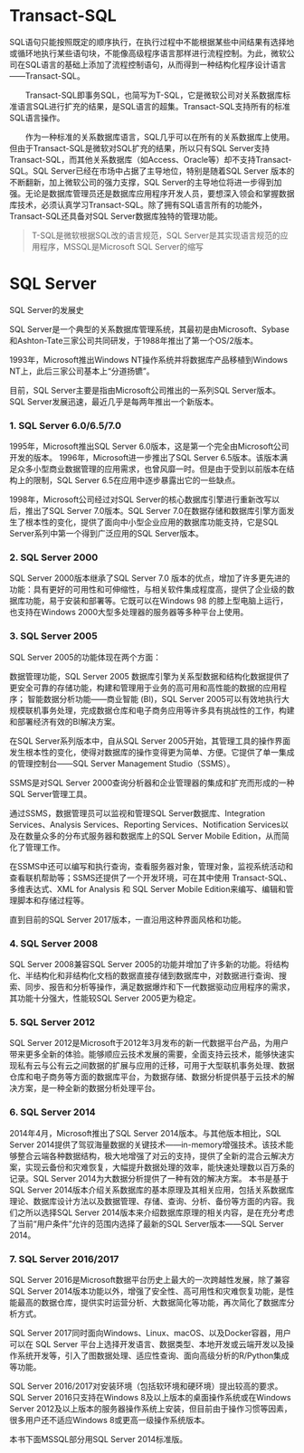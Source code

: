 # Transact-SQL

​       SQL语句只能按照既定的顺序执行，在执行过程中不能根据某些中间结果有选择地或循环地执行某些语句块，不能像高级程序语言那样进行流程控制。为此，微软公司在SQL语言的基础上添加了流程控制语句，从而得到一种结构化程序设计语言——Transact-SQL。

　　Transact-SQL即事务SQL，也简写为T-SQL，它是微软公司对关系数据库标准语言SQL进行扩充的结果，是SQL语言的超集。Transact-SQL支持所有的标准SQL语言操作。

　　作为一种标准的关系数据库语言，SQL几乎可以在所有的关系数据库上使用。但由于Transact-SQL是微软对SQL扩充的结果，所以只有SQL Server支持Transact-SQL，而其他关系数据库（如Access、Oracle等）却不支持Transact-SQL。SQL Server已经在市场中占据了主导地位，特别是随着SQL Server 版本的不断翻新，加上微软公司的强力支撑，SQL Server的主导地位将进一步得到加强。无论是数据库管理员还是数据库应用程序开发人员，要想深入领会和掌握数据库技术，必须认真学习Transact-SQL。除了拥有SQL语言所有的功能外，Transact-SQL还具备对SQL Server数据库独特的管理功能。

> T-SQL是微软根据SQL改的语言规范，SQL Server是其实现语言规范的应用程序，MSSQL是Microsoft SQL Server的缩写

# SQL Server

SQL Server的发展史

SQL Server是一个典型的关系数据库管理系统，其最初是由Microsoft、Sybase 和Ashton-Tate三家公司共同研发，于1988年推出了第一个OS/2版本。

1993年，Microsoft推出Windows NT操作系统并将数据库产品移植到Windows NT上，此后三家公司基本上“分道扬镳”。

目前，SQL Server主要是指由Microsoft公司推出的一系列SQL Server版本。SQL Server发展迅速，最近几乎是每两年推出一个新版本。

### 1. SQL Server 6.0/6.5/7.0

1995年，Microsoft推出SQL Server 6.0版本，这是第一个完全由Microsoft公司开发的版本。
1996年，Microsoft进一步推出了SQL Server 6.5版本。该版本满足众多小型商业数据管理的应用需求，也曾风靡一时。但是由于受到以前版本在结构上的限制，SQL Server 6.5在应用中逐步暴露出它的一些缺点。

1998年，Microsoft公司经过对SQL Server的核心数据库引擎进行重新改写以后，推出了SQL Server 7.0版本。SQL Server 7.0在数据存储和数据库引擎方面发生了根本性的变化，提供了面向中小型企业应用的数据库功能支持，它是SQL Server系列中第一个得到广泛应用的SQL Server版本。


### 2. SQL Server 2000

SQL Server 2000版本继承了SQL Server 7.0 版本的优点，增加了许多更先进的功能：具有更好的可用性和可伸缩性，与相关软件集成程度高，提供了企业级的数据库功能，易于安装和部署等。它既可以在Windows 98 的膝上型电脑上运行，也支持在Windows 2000大型多处理器的服务器等多种平台上使用。

### 3. SQL Server 2005

SQL Server 2005的功能体现在两个方面：

数据管理功能，SQL Server 2005 数据库引擎为关系型数据和结构化数据提供了更安全可靠的存储功能，构建和管理用于业务的高可用和高性能的数据的应用程序；
智能数据分析功能——商业智能 (BI)，SQL Server 2005可以有效地执行大规模联机事务处理，完成数据仓库和电子商务应用等许多具有挑战性的工作，构建和部署经济有效的BI解决方案。

在SQL Server系列版本中，自从SQL Server 2005开始，其管理工具的操作界面发生根本性的变化，使得对数据库的操作变得更为简单、方便。它提供了单一集成的管理控制台——SQL Server Management Studio（SSMS）。

SSMS是对SQL Server 2000查询分析器和企业管理器的集成和扩充而形成的一种SQL Server管理工具。

通过SSMS，数据管理员可以监视和管理SQL Server数据库、Integration Services、Analysis Services、Reporting Services、Notification Services以及在数量众多的分布式服务器和数据库上的SQL Server Mobile Edition，从而简化了管理工作。

在SSMS中还可以编写和执行查询，查看服务器对象，管理对象，监视系统活动和查看联机帮助等；SSMS还提供了一个开发环境，可在其中使用 Transact-SQL、多维表达式、XML for Analysis 和 SQL Server Mobile Edition来编写、编辑和管理脚本和存储过程等。

直到目前的SQL Server 2017版本，一直沿用这种界面风格和功能。


### 4. SQL Server 2008

SQL Server 2008兼容SQL Server 2005的功能并增加了许多新的功能。将结构化、半结构化和非结构化文档的数据直接存储到数据库中，对数据进行查询、搜索、同步、报告和分析等操作，满足数据爆炸和下一代数据驱动应用程序的需求，其功能十分强大，性能较SQL Server 2005更为稳定。

### 5. SQL Server 2012

SQL Server 2012是Microsoft于2012年3月发布的新一代数据平台产品，为用户带来更多全新的体验。能够顺应云技术发展的需要，全面支持云技术，能够快速实现私有云与公有云之间数据的扩展与应用的迁移，可用于大型联机事务处理、数据仓库和电子商务等方面的数据库平台，为数据存储、数据分析提供基于云技术的解决方案，是一种全新的数据分析处理平台。



### 6. SQL Server 2014

2014年4月，Microsoft推出了SQL Server 2014版本。与其他版本相比，SQL Server 2014提供了驾驭海量数据的关键技术——in-memory增强技术。该技术能够整合云端各种数据结构，极大地增强了对云的支持，提供了全新的混合云解决方案，实现云备份和灾难恢复，大幅提升数据处理的效率，能快速处理数以百万条的记录。SQL Server 2014为大数据分析提供了一种有效的解决方案。
本书是基于SQL Server 2014版本介绍关系数据库的基本原理及其相关应用，包括关系数据库理论、数据库设计方法以及数据管理、存储、查询、分析、备份等方面的内容。我们之所以选择SQL Server 2014版本来介绍数据库原理的相关内容，是在充分考虑了当前“用户条件”允许的范围内选择了最新的SQL Server版本——SQL Server 2014。


### 7. SQL Server 2016/2017

SQL Server 2016是Microsoft数据平台历史上最大的一次跨越性发展，除了兼容SQL Server 2014版本功能以外，增强了安全性、高可用性和灾难恢复功能，是性能最高的数据仓库，提供实时运营分析、大数据简化等功能，再次简化了数据库分析方式。

SQL Server 2017同时面向Windows、Linux、macOS、以及Docker容器，用户可以在 SQL Server 平台上选择开发语言、数据类型、本地开发或云端开发以及操作系统开发等，引入了图数据处理、适应性查询、面向高级分析的R/Python集成等功能。

SQL Server 2016/2017对安装环境（包括软环境和硬环境）提出较高的要求。SQL Server 2016只支持在Windows 8及以上版本的桌面操作系统或在Windows Server 2012及以上版本的服务器操作系统上安装，但目前由于操作习惯等因素，很多用户还不适应Windows 8或更高一级操作系统版本。

本书下面MSSQL部分用SQL Server 2014标准版。








